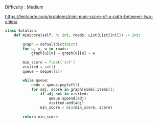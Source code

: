 Difficulty : Medium 

https://leetcode.com/problems/minimum-score-of-a-path-between-two-cities/

```python
class Solution:
    def minScore(self, n: int, roads: List[List[int]]) -> int:
        
        graph = defaultdict(dict)
        for u, v, w in roads:
            graph[u][v] = graph[v][u] = w
        
        min_score = float('inf')
        visited = set()
        queue = deque([1])

        while queue:
            node = queue.popleft()
            for adj, score in graph[node].items():
                if adj not in visited:
                    queue.append(adj)
                    visited.add(adj)
                min_score = min(min_score, score)
                
        return min_score
```        
